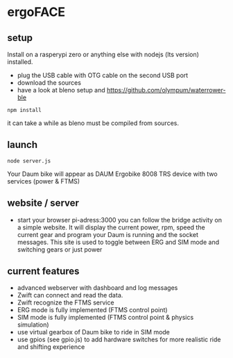 # ergoFACE

## setup
Install on a rasperypi zero or anything else with nodejs (lts version) installed.
* plug the USB cable with OTG cable on the second USB port
* download the sources
* have a look at bleno setup and https://github.com/olympum/waterrower-ble

```
npm install
```

it can take a while as bleno must be compiled from sources.

## launch

```
node server.js
```

Your Daum bike will appear as DAUM Ergobike 8008 TRS device with two services (power & FTMS)

## website / server
* start your browser pi-adress:3000
you can follow the bridge activity on a simple website.
It will display the current power, rpm, speed
the current gear and program your Daum is running and the socket messages.
This site is used to toggle between ERG and SIM mode and switching gears or just power


## current features
* advanced webserver with dashboard and log messages
* Zwift can connect and read the data.
* Zwift recognize the FTMS service
* ERG mode is fully implemented (FTMS control point)
* SIM mode is fully implemented (FTMS control point & physics simulation)
* use virtual gearbox of Daum bike to ride in SIM mode
* use gpios (see gpio.js) to add hardware switches for more realistic ride and shifting experience
